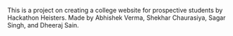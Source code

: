 This is a project on creating a college website for prospective students by Hackathon Heisters.
Made by Abhishek Verma, Shekhar Chaurasiya, Sagar Singh, and Dheeraj Sain.
